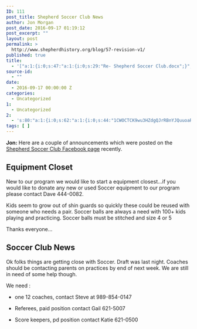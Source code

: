 ```yaml
---
ID: 111
post_title: Shepherd Soccer Club News
author: Jon Morgan
post_date: 2016-09-17 01:19:12
post_excerpt: ""
layout: post
permalink: >
  http://www.shepherdhistory.org/blog/57-revision-v1/
published: true
title:
  - '["a:1:{i:0;s:47:"a:1:{i:0;s:29:"Re- Shepherd Soccer Club.docx";}";}"]'
source-id:
  - ""
date:
  - 2016-09-17 00:00:00 Z
categories:
  - Uncategorized
1:
  - Uncategorized
2:
  - 's:80:"a:1:{i:0;s:62:"a:1:{i:0;s:44:"1CWOCTCK9wu3HZdgQJrRBnYJQuuoaRKxsaPs00Ua-nsY";}";}";'
tags: [ ]
---
```

**Jon:** Here are a couple of announcements which were posted on the [Shepherd Soccer Club Facebook page]([https://www.facebook.com/shepherdsoccerclub/?fref=ts](https://www.facebook.com/shepherdsoccerclub/?fref=ts)) recently.

## Equipment Closet

New to our program we would like to start a equipment closest...if you would like to donate any new or used Soccer equipment to our program please contact Dave 444-0082.

Kids seem to grow out of shin guards so quickly these could be reused with someone who needs a pair. Soccer balls are always a need with 100+ kids playing and practicing. Soccer balls must be stitched and size 4 or 5

Thanks everyone...

## Soccer Club News

Ok folks things are getting close with Soccer. Draft was last night. Coaches should be contacting parents on practices by end of next week. We are still in need of some help though.

We need :

* one 12 coaches, contact Steve at 989-854-0147

* Referees, paid position contact Gail 621-5007

* Score keepers, pd position contact Katie 621-0500